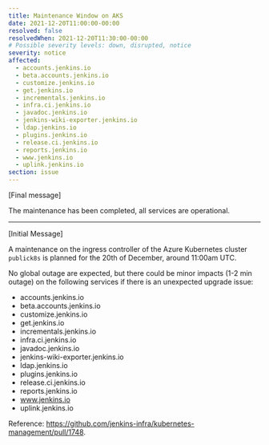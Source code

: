 ```yaml
---
title: Maintenance Window on AKS
date: 2021-12-20T11:00:00-00:00
resolved: false
resolvedWhen: 2021-12-20T11:30:00-00:00
# Possible severity levels: down, disrupted, notice
severity: notice
affected:
  - accounts.jenkins.io
  - beta.accounts.jenkins.io
  - customize.jenkins.io
  - get.jenkins.io
  - incrementals.jenkins.io
  - infra.ci.jenkins.io
  - javadoc.jenkins.io
  - jenkins-wiki-exporter.jenkins.io
  - ldap.jenkins.io
  - plugins.jenkins.io
  - release.ci.jenkins.io
  - reports.jenkins.io
  - www.jenkins.io
  - uplink.jenkins.io
section: issue
---
```


[Final message]

The maintenance has been completed, all services are operational.

------------------------------------------------------------------------------------------------------------

[Initial Message]

A maintenance on the ingress controller of the Azure Kubernetes cluster `publick8s` is planned for the 20th of December, around 11:00am UTC.

No global outage are expected, but there could be minor impacts (1-2 min outage) on the following services if there is an unexpected upgrade issue:

- accounts.jenkins.io
- beta.accounts.jenkins.io
- customize.jenkins.io
- get.jenkins.io
- incrementals.jenkins.io
- infra.ci.jenkins.io
- javadoc.jenkins.io
- jenkins-wiki-exporter.jenkins.io
- ldap.jenkins.io
- plugins.jenkins.io
- release.ci.jenkins.io
- reports.jenkins.io
- www.jenkins.io
- uplink.jenkins.io

Reference: <https://github.com/jenkins-infra/kubernetes-management/pull/1748>.
